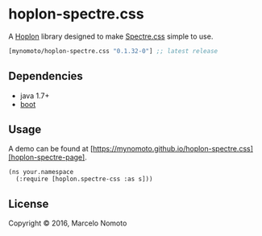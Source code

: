 # hoplon-spectre.css

A [Hoplon][hoplon] library designed to make [Spectre.css][spectre] simple to use.

[](dependency)
```clojure
[mynomoto/hoplon-spectre.css "0.1.32-0"] ;; latest release
```
[](/dependency)

## Dependencies

- java 1.7+
- [boot][boot]

## Usage
A demo can be found at [https://mynomoto.github.io/hoplon-spectre.css][hoplon-spectre-page].

```
(ns your.namespace
  (:require [hoplon.spectre-css :as s]))
```

## License

Copyright © 2016, Marcelo Nomoto

[boot]: http://boot-clj.com
[hoplon]: http://hoplon.io
[spectre]: https://picturepan2.github.io/spectre/
[hoplon-spectre-page]: https://mynomoto.github.io/hoplon-spectre.css
